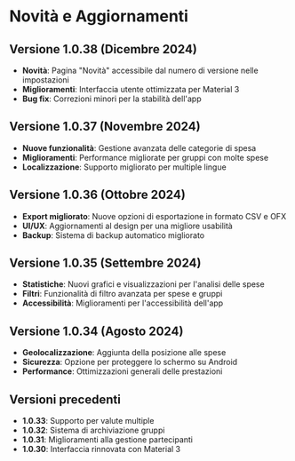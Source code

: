 # Novità e Aggiornamenti

## Versione 1.0.38 (Dicembre 2024)
- **Novità**: Pagina "Novità" accessibile dal numero di versione nelle impostazioni
- **Miglioramenti**: Interfaccia utente ottimizzata per Material 3
- **Bug fix**: Correzioni minori per la stabilità dell'app

## Versione 1.0.37 (Novembre 2024)
- **Nuove funzionalità**: Gestione avanzata delle categorie di spesa
- **Miglioramenti**: Performance migliorate per gruppi con molte spese
- **Localizzazione**: Supporto migliorato per multiple lingue

## Versione 1.0.36 (Ottobre 2024)
- **Export migliorato**: Nuove opzioni di esportazione in formato CSV e OFX
- **UI/UX**: Aggiornamenti al design per una migliore usabilità
- **Backup**: Sistema di backup automatico migliorato

## Versione 1.0.35 (Settembre 2024)
- **Statistiche**: Nuovi grafici e visualizzazioni per l'analisi delle spese
- **Filtri**: Funzionalità di filtro avanzata per spese e gruppi
- **Accessibilità**: Miglioramenti per l'accessibilità dell'app

## Versione 1.0.34 (Agosto 2024)
- **Geolocalizzazione**: Aggiunta della posizione alle spese
- **Sicurezza**: Opzione per proteggere lo schermo su Android
- **Performance**: Ottimizzazioni generali delle prestazioni

## Versioni precedenti
- **1.0.33**: Supporto per valute multiple
- **1.0.32**: Sistema di archiviazione gruppi
- **1.0.31**: Miglioramenti alla gestione partecipanti
- **1.0.30**: Interfaccia rinnovata con Material 3